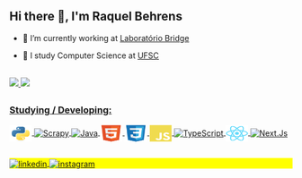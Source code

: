 ## Hi there 👋, I'm Raquel Behrens

- 🔭 I’m currently working at [Laboratório Bridge](https://github.com/laboratoriobridge)

- 🌱 I study Computer Science at [UFSC](https://cco.ufsc.br/)

<br>

 <div>
  <a href="https://github.com/RaquelBehrens">
  <img height="180em" src="https://github-readme-stats.vercel.app/api?username=RaquelBehrens&show_icons=true&theme=dark&include_all_commits=true&count_private=true"/>
  <img height="180em" src="https://github-readme-stats.vercel.app/api/top-langs/?username=RaquelBehrens&layout=compact&langs_count=7&theme=dark"/>
</div>

##

<div style="display: inline_block">
  <h3>Studying / Developing:</h3>
  
  <img align="center" title="Python" alt="Python" height="30" width="40" src="https://raw.githubusercontent.com/devicons/devicon/master/icons/python/python-original.svg">  
  <img align="center" title="Scrapy" alt="Scrapy" height="30" width="30" src="https://b.thumbs.redditmedia.com/e2dMSMwIGoSHH0kHGrQk83oDxo-qy43aKJxlHKDv-ZU.png">
  <img align="center" title="Java" alt="Java" height="30" width="40" src="https://cdn.jsdelivr.net/gh/devicons/devicon/icons/java/java-original.svg">
  <img align="center" title="HTML" alt="HTML" height="30" width="40" src="https://raw.githubusercontent.com/devicons/devicon/master/icons/html5/html5-original.svg">
  <img align="center" title="CSS" alt="CSS" height="30" width="40" src="https://raw.githubusercontent.com/devicons/devicon/master/icons/css3/css3-original.svg">
  <img align="center" title="JavaScript" alt="JavaScript" height="30" width="40" src="https://raw.githubusercontent.com/devicons/devicon/master/icons/javascript/javascript-plain.svg">
  <img align="center" title="TypeScript" alt="TypeScript" height="35" width="35" src="https://logospng.org/download/typescript/typescript-256.png">
  <img align="center" title="React.Js" alt="React.Js" height="30" width="40" src="https://raw.githubusercontent.com/devicons/devicon/master/icons/react/react-original.svg">
  <img align="center" title="Next.Js" alt="Next.Js" height="30" width="30" src="https://blog.bywachira.com/nextjs.png">
  
 </div>

##

<div>
  <p align="left" style="background:yellow">
  <a href="https://www.linkedin.com/in/raquel-behrens/" target="_blank">
    <img align="center" src="https://img.shields.io/badge/LinkedIn-0077B5?style=for-the-badge&logo=linkedin&logoColor=white" alt="linkedin"/>
  </a>
  <a href="https://www.instagram.com/raquel.behrens/" target="_blank">
   <img align="center" src="https://img.shields.io/badge/Instagram-E4405F?style=for-the-badge&logo=instagram&logoColor=white" alt="instagram"/>
  </a>
  </p>
</div>

<!--
**RaquelBehrens/RaquelBehrens** is a ✨ _special_ ✨ repository because its `README.md` (this file) appears on your GitHub profile.

Here are some ideas to get you started:

- 🔭 I’m currently working on ...
- 🌱 I’m currently learning ...
- 👯 I’m looking to collaborate on ...
- 🤔 I’m looking for help with ...
- 💬 Ask me about ...
- 📫 How to reach me: ...
- 😄 Pronouns: ...
- ⚡ Fun fact: ...
-->
